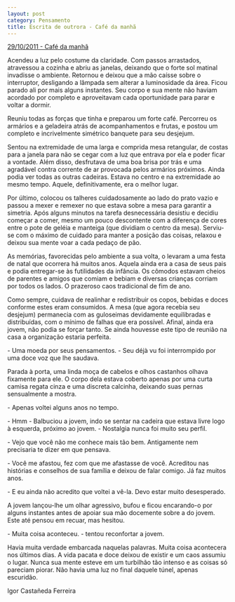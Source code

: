 ```yaml
---
layout: post
category: Pensamento
title: Escrita de outrora - Café da manhã
---
```


[29/10/2011 - Café da manhã](https://www.recantodasletras.com.br/contoscotidianos/3304201)

Acendeu a luz pelo costume da claridade. Com passos arrastados, atravessou a cozinha e abriu as janelas, deixando que o forte sol matinal invadisse o ambiente. Retornou e deixou que a mão caísse sobre o interruptor, desligando a lâmpada sem alterar a luminosidade da área. Ficou parado ali por mais alguns instantes. Seu corpo e sua mente não haviam acordado por completo e aproveitavam cada oportunidade para parar e voltar a dormir.

Reuniu todas as forças que tinha e preparou um forte café. Percorreu os armários e a geladeira atrás de acompanhamentos e frutas, e postou um completo e incrivelmente simétrico banquete para seu desjejum.

Sentou na extremidade de uma larga e comprida mesa retangular, de costas para a janela para não se cegar com a luz que entrava por ela e poder ficar a vontade. Além disso, desfrutava de uma boa brisa por trás e uma agradável contra corrente de ar provocada pelos armários próximos. Ainda podia ver todas as outras cadeiras. Estava no centro e na extremidade ao mesmo tempo. Aquele, definitivamente, era o melhor lugar.

Por último, colocou os talheres cuidadosamente ao lado do prato vazio e passou a mexer e remexer no que estava sobre a mesa para garantir a simetria. Após alguns minutos na tarefa desnecessária desistiu e decidiu começar a comer, mesmo um pouco descontente com a diferença de cores entre o pote de geléia e manteiga (que dividiam o centro da mesa). Serviu-se com o máximo de cuidado para manter a posição das coisas, relaxou e deixou sua mente voar a cada pedaço de pão.

As memórias, favorecidas pelo ambiente a sua volta, o levaram a uma festa de natal que ocorrera há muitos anos. Aquela ainda era a casa de seus pais e podia entregar-se às futilidades da infância. Os cômodos estavam cheios de parentes e amigos que comiam e bebiam e diversas crianças corriam por todos os lados. O prazeroso caos tradicional de fim de ano.

Como sempre, cuidava de realinhar e redistribuir os copos, bebidas e doces conforme estes eram consumidos. A mesa (que agora recebia seu desjejum) permanecia com as guloseimas devidamente equilibradas e distribuídas, com o mínimo de falhas que era possível. Afinal, ainda era jovem, não podia se forçar tanto. Se ainda houvesse este tipo de reunião na casa a organização estaria perfeita.

\- Uma moeda por seus pensamentos. - Seu déjà vu foi interrompido por uma doce voz que lhe saudava.

Parada à porta, uma linda moça de cabelos e olhos castanhos olhava fixamente para ele. O corpo dela estava coberto apenas por uma curta camisa regata cinza e uma discreta calcinha, deixando suas pernas sensualmente a mostra.

\- Apenas voltei alguns anos no tempo.

\- Hmm - Balbuciou a jovem, indo se sentar na cadeira que estava livre logo à esquerda, próximo ao jovem. - Nostalgia nunca foi muito seu perfil.

\- Vejo que você não me conhece mais tão bem. Antigamente nem precisaria te dizer em que pensava.

\- Você me afastou, fez com que me afastasse de você. Acreditou nas histórias e conselhos de sua família e deixou de falar comigo. Já faz muitos anos.

\- E eu ainda não acredito que voltei a vê-la. Devo estar muito desesperado.

A jovem lançou-lhe um olhar agressivo, bufou e ficou encarando-o por alguns instantes antes de apoiar sua mão docemente sobre a do jovem. Este até pensou em recuar, mas hesitou.

\- Muita coisa aconteceu. - tentou reconfortar a jovem.

Havia muita verdade embarcada naquelas palavras. Muita coisa acontecera nos últimos dias. A vida pacata e doce deixou de existir e um caos assumiu o lugar. Nunca sua mente esteve em um turbilhão tão intenso e as coisas só pareciam piorar. Não havia uma luz no final daquele túnel, apenas escuridão.

Igor Castañeda Ferreira
